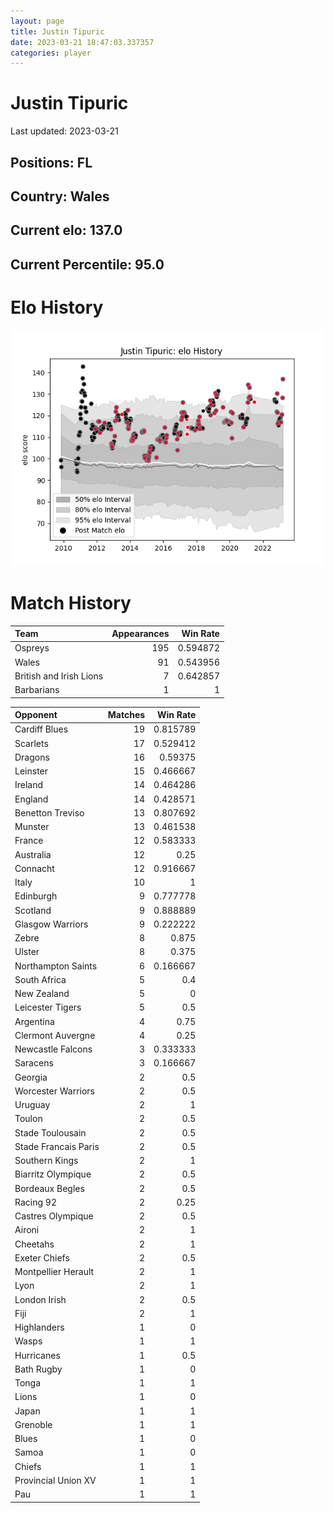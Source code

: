 ```yaml
---  
layout: page  
title: Justin Tipuric  
date: 2023-03-21 18:47:03.337357  
categories: player  
---
```

# Justin Tipuric


Last updated: 2023-03-21
## Positions: FL

## Country: Wales

## Current elo: 137.0

## Current Percentile: 95.0

# Elo History


![elo history](history_JustinTipuric.png)
# Match History


| Team                    |   Appearances |   Win Rate |
|:------------------------|--------------:|-----------:|
| Ospreys                 |           195 |   0.594872 |
| Wales                   |            91 |   0.543956 |
| British and Irish Lions |             7 |   0.642857 |
| Barbarians              |             1 |   1        |

| Opponent             |   Matches |   Win Rate |
|:---------------------|----------:|-----------:|
| Cardiff Blues        |        19 |   0.815789 |
| Scarlets             |        17 |   0.529412 |
| Dragons              |        16 |   0.59375  |
| Leinster             |        15 |   0.466667 |
| Ireland              |        14 |   0.464286 |
| England              |        14 |   0.428571 |
| Benetton Treviso     |        13 |   0.807692 |
| Munster              |        13 |   0.461538 |
| France               |        12 |   0.583333 |
| Australia            |        12 |   0.25     |
| Connacht             |        12 |   0.916667 |
| Italy                |        10 |   1        |
| Edinburgh            |         9 |   0.777778 |
| Scotland             |         9 |   0.888889 |
| Glasgow Warriors     |         9 |   0.222222 |
| Zebre                |         8 |   0.875    |
| Ulster               |         8 |   0.375    |
| Northampton Saints   |         6 |   0.166667 |
| South Africa         |         5 |   0.4      |
| New Zealand          |         5 |   0        |
| Leicester Tigers     |         5 |   0.5      |
| Argentina            |         4 |   0.75     |
| Clermont Auvergne    |         4 |   0.25     |
| Newcastle Falcons    |         3 |   0.333333 |
| Saracens             |         3 |   0.166667 |
| Georgia              |         2 |   0.5      |
| Worcester Warriors   |         2 |   0.5      |
| Uruguay              |         2 |   1        |
| Toulon               |         2 |   0.5      |
| Stade Toulousain     |         2 |   0.5      |
| Stade Francais Paris |         2 |   0.5      |
| Southern Kings       |         2 |   1        |
| Biarritz Olympique   |         2 |   0.5      |
| Bordeaux Begles      |         2 |   0.5      |
| Racing 92            |         2 |   0.25     |
| Castres Olympique    |         2 |   0.5      |
| Aironi               |         2 |   1        |
| Cheetahs             |         2 |   1        |
| Exeter Chiefs        |         2 |   0.5      |
| Montpellier Herault  |         2 |   1        |
| Lyon                 |         2 |   1        |
| London Irish         |         2 |   0.5      |
| Fiji                 |         2 |   1        |
| Highlanders          |         1 |   0        |
| Wasps                |         1 |   1        |
| Hurricanes           |         1 |   0.5      |
| Bath Rugby           |         1 |   0        |
| Tonga                |         1 |   1        |
| Lions                |         1 |   0        |
| Japan                |         1 |   1        |
| Grenoble             |         1 |   1        |
| Blues                |         1 |   0        |
| Samoa                |         1 |   0        |
| Chiefs               |         1 |   1        |
| Provincial Union XV  |         1 |   1        |
| Pau                  |         1 |   1        |
